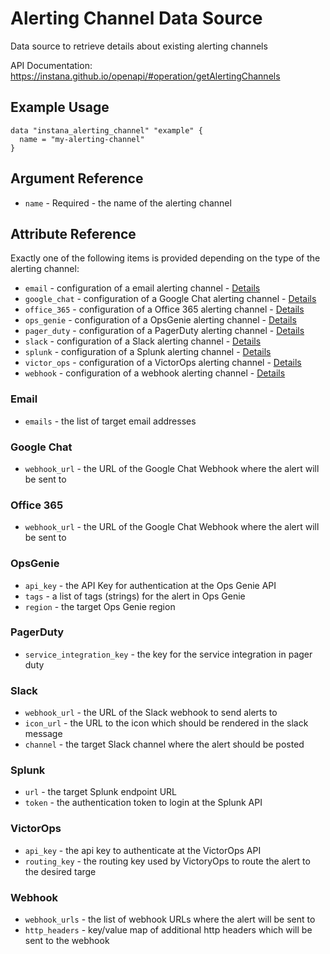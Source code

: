 # Alerting Channel Data Source

Data source to retrieve details about existing alerting channels

API Documentation: <https://instana.github.io/openapi/#operation/getAlertingChannels>

## Example Usage

```hcl
data "instana_alerting_channel" "example" {
  name = "my-alerting-channel"
}
```

## Argument Reference

* `name` - Required - the name of the alerting channel

## Attribute Reference

Exactly one of the following items is provided depending on the type of the alerting channel:

* `email` - configuration of a email alerting channel - [Details](#email)
* `google_chat` - configuration of a Google Chat alerting channel - [Details](#google-chat)
* `office_365` - configuration of a Office 365 alerting channel - [Details](#office-365)
* `ops_genie` - configuration of a OpsGenie alerting channel - [Details](#opsgenie)
* `pager_duty` - configuration of a PagerDuty alerting channel - [Details](#pagerduty)
* `slack` - configuration of a Slack alerting channel - [Details](#slack)
* `splunk` - configuration of a Splunk alerting channel - [Details](#splunk)
* `victor_ops` - configuration of a VictorOps alerting channel - [Details](#victorops)
* `webhook` - configuration of a webhook alerting channel - [Details](#webhook)

### Email

* `emails` - the list of target email addresses

### Google Chat

* `webhook_url` - the URL of the Google Chat Webhook where the alert will be sent to

### Office 365

* `webhook_url` - the URL of the Google Chat Webhook where the alert will be sent to

### OpsGenie

* `api_key` - the API Key for authentication at the Ops Genie API
* `tags` - a list of tags (strings) for the alert in Ops Genie
* `region` - the target Ops Genie region

### PagerDuty

* `service_integration_key` - the key for the service integration in pager duty

### Slack

* `webhook_url` - the URL of the Slack webhook to send alerts to
* `icon_url` - the URL to the icon which should be rendered in the slack message
* `channel` - the target Slack channel where the alert should be posted

### Splunk

* `url` - the target Splunk endpoint URL
* `token` - the authentication token to login at the Splunk API

### VictorOps

* `api_key` - the api key to authenticate at the VictorOps API
* `routing_key` - the routing key used by VictoryOps to route the alert to the desired targe

### Webhook

* `webhook_urls` - the list of webhook URLs where the alert will be sent to
* `http_headers` - key/value map of additional http headers which will be sent to the webhook
